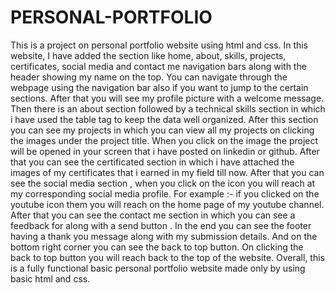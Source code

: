 # PERSONAL-PORTFOLIO
This is a project on personal portfolio website using html and css.
In this website, I have added the section like home, about, skills, projects, certificates, social media and contact me navigation bars along with the header showing my name on the top.
You can navigate through the webpage using the navigation bar also if you want to jump to the certain sections.
After that you will see my profile picture with a welcome message.
Then there is an about section followed by a technical skills section in which i have used the table tag to keep the data well organized.
After this section you can see my projects in which you can view all my projects on clicking the images under the project title.
When you click on the image the project will be opened in your screen that i have posted on linkedin or github.
After that you can see the certificated section in which i have attached the images of my certificates that i earned in my field till now.
After that you can see the social media section , when you click on the icon you will reach at my corresponding social media profile.
For example :- if you clicked on the youtube icon them you will reach on the home page of my youtube channel.
After that you can see the contact me section in which you can see a feedback for along with a send button . 
In the end you can see the footer having a thank you message along with my submission details.
And on the bottom right corner you can see the back to top button. On clicking the back to top button you will reach back to the top of the website.
Overall, this is a fully functional basic personal portfolio website made only by using basic html and css.
